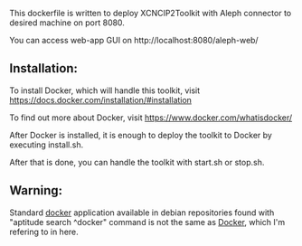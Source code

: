 This dockerfile is written to deploy XCNCIP2Toolkit with Aleph connector to desired machine on port 8080.

You can access web-app GUI on http://localhost:8080/aleph-web/

Installation:
---
To install Docker, which will handle this toolkit, visit https://docs.docker.com/installation/#installation

To find out more about Docker, visit https://www.docker.com/whatisdocker/

After Docker is installed, it is enough to deploy the toolkit to Docker by executing install.sh. 

After that is done, you can handle the toolkit with start.sh or stop.sh.

Warning:
----
Standard [docker](http://manpages.ubuntu.com/manpages/natty/man1/docker.1.html) application available in debian repositories found with "aptitude search ^docker" command is not the same as [Docker](https://www.docker.com/), which I'm refering to in here.
